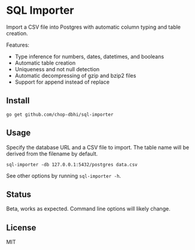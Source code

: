 # SQL Importer

Import a CSV file into Postgres with automatic column typing and table creation.

Features:

- Type inference for numbers, dates, datetimes, and booleans
- Automatic table creation
- Uniqueness and not null detection
- Automatic decompressing of gzip and bzip2 files
- Support for append instead of replace

## Install

```
go get github.com/chop-dbhi/sql-importer
```

## Usage

Specify the database URL and a CSV file to import. The table name will be derived from the filename by default.

```
sql-importer -db 127.0.0.1:5432/postgres data.csv
```

See other options by running `sql-importer -h`.

## Status

Beta, works as expected. Command line options will likely change.

## License

MIT
